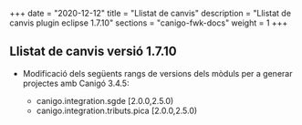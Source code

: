 +++
date        = "2020-12-12"
title       = "Llistat de canvis"
description = "Llistat de canvis plugin eclipse 1.7.10"
sections    = "canigo-fwk-docs"
weight		= 1
+++

## Llistat de canvis versió 1.7.10

- Modificació dels següents rangs de versions dels mòduls per a generar projectes amb Canigó 3.4.5:

  - canigo.integration.sgde [2.0.0,2.5.0)
  - canigo.integration.tributs.pica [2.0.0,2.5.0)
